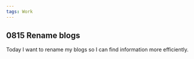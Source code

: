 ```yaml
---
tags: Work
---
```


## 0815 Rename blogs

Today I want to rename my blogs so I can find information more efficiently.
